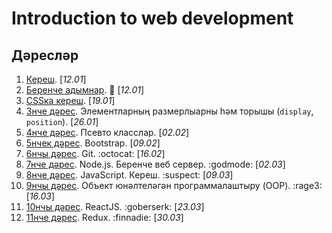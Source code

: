 Introduction to web development
===============================

Дәресләр
--------

1. [Кереш](/Lesson-0.md). [*12.01*]
2. [Беренче адымнар](/Lesson-1.md). :baby: [*12.01*]
3. [CSSка кереш](/Lesson-2.md). [*19.01*]
3. [3нче дәрес](/Lesson-3.md). Элементларның размерлыарны һәм торышы (`display`, `position`). [*26.01*]
4. [4нче дәрес](/Lesson-4.md). Псевто класслар. [*02.02*]
4. [5нчек дәрес](/Lesson-5.md). Bootstrap. [*09.02*]
4. [6нчы дәрес](/Lesson-6.md). Git. :octocat: [*16.02*]
4. [7нче дәрес](/Lesson-7.md). Node.js. Беренче веб сервер. :godmode: [*02.03*]
4. [8нче дәрес](/Lesson-5.md). JavaScript. Кереш. :suspect: [*09.03*]
4. [9нчы дәрес](/Lesson-5.md). Объект юнәлтеләгән программалаштыру (OOP). :rage3: [*16.03*]
4. [10нчы дәрес](/Lesson-5.md). ReactJS. :goberserk: [*23.03*]
4. [11нче дәрес](/Lesson-5.md). Redux. :finnadie: [*30.03*]
